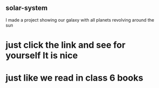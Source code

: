 ## solar-system
I made a project showing our galaxy with all planets revolving around the sun


# just click the link and see for yourself It is nice
# just like we read in class 6 books
